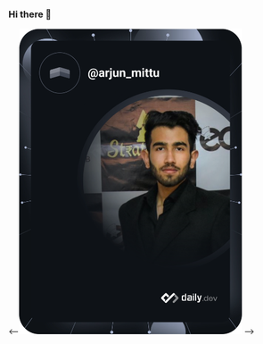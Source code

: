 ### Hi there 👋

<!--
**arjun-mittu/arjun-mittu** is a ✨ _special_ ✨ repository because its `README.md` (this file) appears on your GitHub profile.

Here are some ideas to get you started:

- 🔭 I’m currently working on ...
- 🌱 I’m currently learning ...
- 👯 I’m looking to collaborate on ...
- 🤔 I’m looking for help with ...
- 💬 Ask me about ...
- 📫 How to reach me: ...
- 😄 Pronouns: ...
- ⚡ Fun fact: ...
-->
<--<a href="https://app.daily.dev/arjun_mittu"><img src="https://github.com/arjun-mittu/arjun-mittu/blob/df74dfcba714a231bb719f0e879295de92b05ec0/devcard.svg" width="400" alt="Arjun Mittu's Dev Card"/></a>
-->
